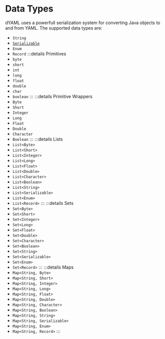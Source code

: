 # Data Types

dYAML uses a powerfull serialization system for converting Java objects to and from YAML. The supported data types are:
- `String`
- [`Serializable`](/declarative-yaml/custom-objects.md)
- `Enum`
- `Record`
:::details Primitives
- `byte`
- `short`
- `int`
- `long`
- `float`
- `double`
- `char`
- `boolean`
:::
:::details Primitive Wrappers
- `Byte`
- `Short`
- `Integer`
- `Long`
- `Float`
- `Double`
- `Character`
- `Boolean`
:::
:::details Lists
- `List<Byte>`
- `List<Short>`
- `List<Integer>`
- `List<Long>`
- `List<Float>`
- `List<Double>`
- `List<Character>`
- `List<Boolean>`
- `List<String>`
- `List<Serializable>`
- `List<Enum>`
- `List<Record>`
:::
:::details Sets
- `Set<Byte>`
- `Set<Short>`
- `Set<Integer>`
- `Set<Long>`
- `Set<Float>`
- `Set<Double>`
- `Set<Character>`
- `Set<Boolean>`
- `Set<String>`
- `Set<Serializable>`
- `Set<Enum>`
- `Set<Record>`
:::
:::details Maps
- `Map<String, Byte>`
- `Map<String, Short>`
- `Map<String, Integer>`
- `Map<String, Long>`
- `Map<String, Float>`
- `Map<String, Double>`
- `Map<String, Character>`
- `Map<String, Boolean>`
- `Map<String, String>`
- `Map<String, Serializable>`
- `Map<String, Enum>`
- `Map<String, Record>`
:::
